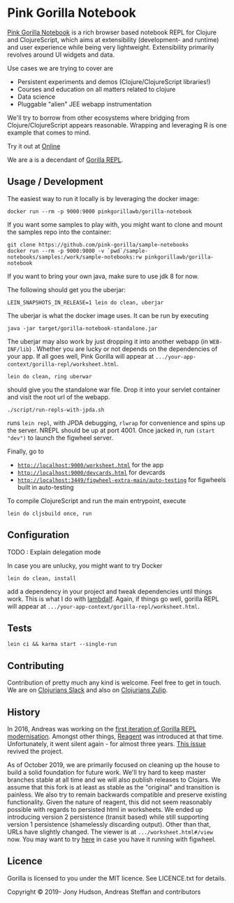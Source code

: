 # Pink Gorilla Notebook

[Pink Gorilla Notebook](http://pink-gorilla.org) is a rich browser based notebook REPL for Clojure and ClojureScript,
which aims at extensibility (development- and runtime) and user experience while being very lightweight.
Extensibility primarily revolves around UI widgets and data.

Use cases we are trying to cover are
- Persistent experiments and demos (Clojure/ClojureScript libraries!)
- Courses and education on all matters related to clojure
- Data science
- Pluggable "alien" JEE webapp instrumentation

We'll try to borrow from other ecosystems where bridging from Clojure/ClojureScript appears reasonable. Wrapping and
leveraging R is one example that comes to mind.

Try it out at [Online](http://pink-gorilla.org)

We are a  is a decendant of [Gorilla REPL](http://gorilla-repl.org).

## Usage / Development

The easiest way to run it locally is by leveraging the docker image:
```
docker run --rm -p 9000:9000 pinkgorillawb/gorilla-notebook
```

If you want some samples to play with, you might want to clone and mount the samples repo
into the container:

```
git clone https://github.com/pink-gorilla/sample-notebooks
docker run --rm -p 9000:9000 -v `pwd`/sample-notebooks/samples:/work/sample-notebooks:rw pinkgorillawb/gorilla-notebook
```

If you want to bring your own java, make sure to use jdk 8 for now.

The following should get you the uberjar:
```
LEIN_SNAPSHOTS_IN_RELEASE=1 lein do clean, uberjar
```
The uberjar is what the docker image uses. It can be run by executing

```
java -jar target/gorilla-notebook-standalone.jar
```

The uberjar may also work by just dropping it into another webapp (in `WEB-INF/lib`) . Whether you are lucky
 or not depends on the dependencies of your app. If all goes well, Pink Gorilla will appear at
`.../your-app-context/gorilla-repl/worksheet.html`.

```
lein do clean, ring uberwar
```
should give you the standalone war file. Drop it into your servlet container and visit the root url of the webapp.

```
./script/run-repls-with-jpda.sh
```

runs `lein repl`, with JPDA debugging, `rlwrap` for convenience and spins up the server. NREPL should be up at
 port 4001. Once jacked in, run `(start "dev")` to launch the figwheel server.

Finally, go to
 - [`http://localhost:9000/worksheet.html`](http://localhost:9000/worksheet.html) for the app
 - [`http://localhost:9000/devcards.html`](http://localhost:9000/devcards.html) for devcards
 - [`http://localhost:3449/figwheel-extra-main/auto-testing`](http://localhost:3449/figwheel-extra-main/auto-testing)
  for figwheels built in auto-testing

To compile ClojureScript and run the main entrypoint, execute
```
lein do cljsbuild once, run
```

## Configuration

TODO : Explain delegation mode

In case you are unlucky, you might want to try
Docker
```
lein do clean, install
```

add a dependency in your project and tweak dependencies until things work. This is
 what I do with [lambdalf](https://github.com/deas/lambdalf). Again, if things go well,
 gorilla REPL will appear at `.../your-app-context/gorilla-repl/worksheet.html`.

## Tests

```
lein ci && karma start --single-run
```


## Contributing

Contribution of pretty much any kind is welcome. Feel free to get in touch. We are on [Clojurians Slack](http://clojurians.net/)
and also on [Clojurians Zulip](https://clojurians.zulipchat.com/#narrow/stream/212578-pink-gorilla-dev).

## History

In 2016, Andreas was working on the [first iteration of Gorilla REPL modernisation](https://www.contentreich.de/pimping-gorilla-repl-with-react-clojurescript-and-beyond). Amongst other
  things, [Reagent](http://reagent-project.github.io/) was introduced at that time. Unfortunately, it went silent again -
  for almost three years. [This issue](https://github.com/pink-gorilla/gorilla-notebook/issues/2) revived the project.

As of October 2019, we are primarily focused on cleaning up the house to build a solid foundation for future work. We'll
try hard to keep master branches stable at all time and we will also publish releases to Clojars. We assume that this fork
is at least as stable as the "original" and transition is painless. We also try to remain backwards compatible and preserve
existing functionality. Given the nature of reagent, this did not seem reasonably
 possible with regards to persisted html in worksheets. We ended up introducing  version 2 persistence (transit based)
  while still supporting version 1 persistence (shamelessly discarding output). Other than that, URLs have slightly changed.
 The viewer is at `.../worksheet.html#/view` now. You may want to try
 [here](http://localhost:3449/worksheet.html#/view?source=github&user=JonyEpsilon&repo=gorilla-test&path=ws/graph-examples.clj)
in case you have it running with figwheel.

## Licence

Gorilla is licensed to you under the MIT licence. See LICENCE.txt for details.

Copyright © 2019- Jony Hudson, Andreas Steffan and contributors
